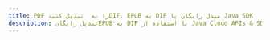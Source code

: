 ---title: PDF را به  تبدیل کنیدDIF، EPUB به DIF مبدل رایگان یا Java SDKdescription: تبدیل رایگانEPUB به DIF با استفاده از Java Cloud APIs & SDK همچنین اسناد PDF را در Cloud ایجاد، ویرایش و رندر کنید.---